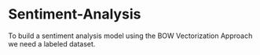 # Sentiment-Analysis
To build a sentiment analysis model using the BOW Vectorization Approach we need a labeled dataset.
